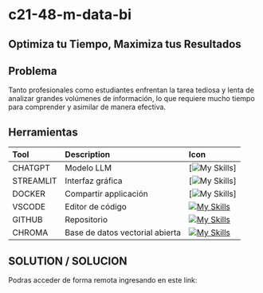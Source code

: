 # c21-48-m-data-bi

## Optimiza tu Tiempo, Maximiza tus Resultados


## Problema


Tanto profesionales como estudiantes enfrentan la tarea tediosa y lenta de analizar grandes volúmenes de información, lo que requiere mucho tiempo para comprender y asimilar de manera efectiva.

## Herramientas 

| Tool | Description | Icon |
| :------------ |:---------------|:---------------|
| CHATGPT | Modelo LLM |[![My Skills](https://go-skill-icons.vercel.app/api/icons?i=chatgpt)] |
| STREAMLIT | Interfaz gráfica | [![My Skills](https://go-skill-icons.vercel.app/api/icons?i=streamlit)] |
| DOCKER | Compartir applicación | [![My Skills](https://skillicons.dev/icons?i=docker)] |
| VSCODE  | Editor de código | [![My Skills](https://skillicons.dev/icons?i=vscode)](https://skillicons.dev)  | 
| GITHUB | Repositorio |[![My Skills](https://skillicons.dev/icons?i=git,github)](https://skillicons.dev)
| CHROMA | Base de datos vectorial abierta |[![My Skills](https://docs.trychroma.com/img/chroma.svg)](https://skillicons.dev)



## SOLUTION / SOLUCION 

Podras acceder de forma remota ingresando en este link:







